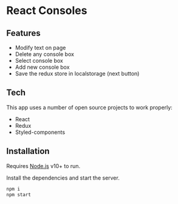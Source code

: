 # React Consoles
## Features

- Modify text on page
- Delete any console box
- Select console box
- Add new console box
- Save the redux store in localstorage (next button)

## Tech

This app uses a number of open source projects to work properly:

- React
- Redux
- Styled-components

## Installation

Requires [Node.js](https://nodejs.org/) v10+ to run.

Install the dependencies and start the server.

```sh
npm i
npm start
```